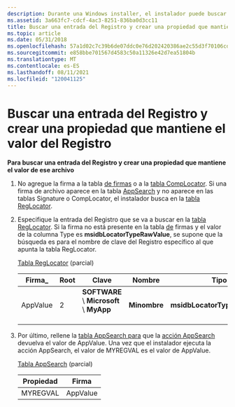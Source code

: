 ```yaml
---
description: Durante una Windows installer, el instalador puede buscar una entrada del Registro y crear una propiedad que mantiene el valor del registro.
ms.assetid: 3a663fc7-cdcf-4ac3-8251-836ba0d3cc11
title: Buscar una entrada del Registro y crear una propiedad que mantiene el valor del Registro
ms.topic: article
ms.date: 05/31/2018
ms.openlocfilehash: 57a1d02c7c39b6de07ddc0e76d202420386ae2c55d3f70106cd88432a53ec854
ms.sourcegitcommit: e858bbe701567d4583c50a11326e42d7ea51804b
ms.translationtype: MT
ms.contentlocale: es-ES
ms.lasthandoff: 08/11/2021
ms.locfileid: "120041125"
---
```

# <a name="searching-for-a-registry-entry-and-creating-a-property-holding-the-value-of-the-registry"></a>Buscar una entrada del Registro y crear una propiedad que mantiene el valor del Registro

**Para buscar una entrada del Registro y crear una propiedad que mantiene el valor de ese archivo**

1.  No agregue la firma a la tabla [de firmas](signature-table.md) o a la [tabla CompLocator](complocator-table.md). Si una firma de archivo aparece en la tabla [AppSearch](appsearch-table.md) y no aparece en las tablas Signature o CompLocator, el instalador busca en la [tabla RegLocator](reglocator-table.md).

2.  Especifique la entrada del Registro que se va a buscar en la [tabla RegLocator](reglocator-table.md). Si la firma no está presente en la tabla [de](signature-table.md) firmas y el valor de la columna Type es **msidbLocatorTypeRawValue**, se supone que la búsqueda es para el nombre de clave del Registro específico al que apunta la tabla RegLocator.

    [Tabla RegLocator](reglocator-table.md) (parcial)

    

    | Firma\_         | Root         | Clave                                                           | Nombre                  | Tipo                                    |
    |---------------------|--------------|---------------------------------------------------------------|-----------------------|-----------------------------------------|
    | AppValue<br/> | 2<br/> | **SOFTWARE** \\ **Microsoft** \\ **MyApp**<br/> <br/> | **Minombre**<br/> | **msidbLocatorTypeRawValue**<br/> |

    

     

3.  Por último, rellene la [tabla AppSearch para](appsearch-table.md) que la [acción AppSearch](appsearch-action.md) devuelva el valor de AppValue. Una vez que el instalador ejecuta la acción AppSearch, el valor de MYREGVAL es el valor de AppValue.

    [Tabla AppSearch](appsearch-table.md) (parcial)

    

    | Propiedad            | Firma           |
    |---------------------|---------------------|
    | MYREGVAL<br/> | AppValue<br/> |

    

     

 

 




